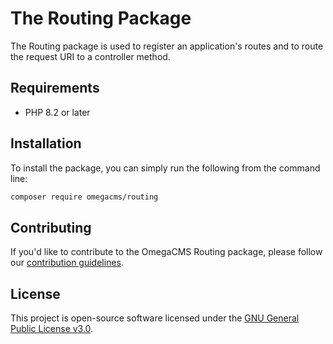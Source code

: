 # The Routing Package

The Routing package is used to register an application's routes
and to route the request URI to a controller method.

## Requirements

* PHP 8.2 or later

## Installation

To install the package, you can simply run the following from the
command line:

```sh
composer require omegacms/routing
```

## Contributing

If you'd like to contribute to the OmegaCMS Routing package, please follow our [contribution guidelines](CONTRIBUTING.md).

## License

This project is open-source software licensed under the [GNU General Public License v3.0](./LICENSE).
